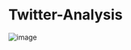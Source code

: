 # Twitter-Analysis
![image](https://github.com/user-attachments/assets/0da025a9-fadf-4162-80a3-d0d2062e23f4)
